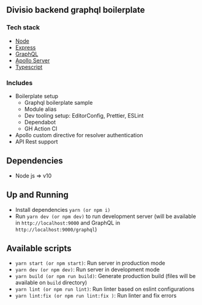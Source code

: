 ## Divisio backend graphql boilerplate

### Tech stack
- [Node](https://github.com/nodejs/node)
- [Express](https://github.com/expressjs/express)
- [GraphQL](https://github.com/graphql/graphql-js)
- [Apollo Server](https://github.com/apollographql/apollo-server)
- [Typescript](https://www.typescriptlang.org/)

### Includes
- Boilerplate setup
  - Graphql boilerplate sample
  - Module alias
  - Dev tooling setup: EditorConfig, Prettier, ESLint
  - Dependabot
  - GH Action CI
- Apollo custom directive for resolver authentication
- API Rest support

## Dependencies
- Node js => v10

## Up and Running
- Install dependencies `yarn (or npm i)`
- Run `yarn dev (or npm dev)` to run development server (will be available in `http://localhost:9000` and GraphQL in `http://localhost:9000/graphql`)

## Available scripts
- `yarn start (or npm start)`: Run server in production mode
- `yarn dev (or npm dev)`: Run server in development mode
- `yarn build (or npm run build)`: Generate production build (files will be available on `build` directory)
- `yarn lint (or npm run lint)`: Run linter based on eslint configurations
- `yarn lint:fix (or npm run lint:fix )`: Run linter and fix errors


